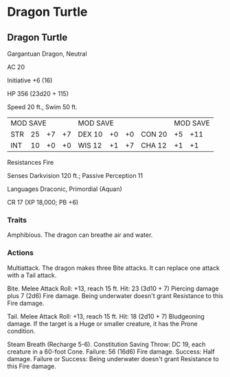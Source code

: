 # Dragon Turtle

## Dragon Turtle

Gargantuan Dragon, Neutral

AC 20

Initiative +6 (16)

HP 356 (23d20 + 115)

Speed 20 ft., Swim 50 ft.

<table><tr><td colspan="4">MOD SAVE</td><td colspan="4">MOD SAVE</td><td colspan="3">MOD SAVE</td></tr><tr><td>STR</td><td>25</td><td>+7</td><td>+7</td><td>DEX 10</td><td>+0</td><td>+0</td><td>CON 20</td><td>+5</td><td>+11</td><td></td></tr><tr><td>INT</td><td>10</td><td>+0</td><td>+0</td><td>WIS 12</td><td>+1</td><td>+7</td><td>CHA 12</td><td>+1</td><td>+1</td><td></td></tr></table>

Resistances Fire

Senses Darkvision 120 ft.; Passive Perception 11

Languages Draconic, Primordial (Aquan)

CR 17 (XP 18,000; PB +6)

### Traits

Amphibious. The dragon can breathe air and water.

### Actions

Multiattack. The dragon makes three Bite attacks. It can replace one attack with a Tail attack.

Bite. Melee Attack Roll: +13, reach 15 ft. Hit: 23 (3d10 + 7) Piercing damage plus 7 (2d6) Fire damage. Being underwater doesn't grant Resistance to this Fire damage.

Tail. Melee Attack Roll: +13, reach 15 ft. Hit: 18 (2d10 + 7) Bludgeoning damage. If the target is a Huge or smaller creature, it has the Prone condition.

Steam Breath (Recharge 5-6). Constitution Saving Throw: DC 19, each creature in a 60-foot Cone. Failure: 56 (16d6) Fire damage. Success: Half damage. Failure or Success: Being underwater doesn't grant Resistance to this Fire damage.
